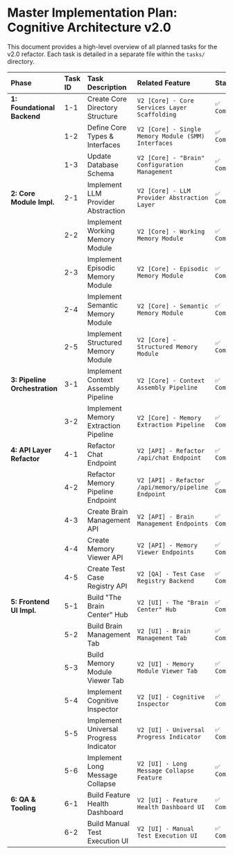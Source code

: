 
# Master Implementation Plan: Cognitive Architecture v2.0

This document provides a high-level overview of all planned tasks for the v2.0 refactor. Each task is detailed in a separate file within the `tasks/` directory.

| Phase | Task ID | Task Description | Related Feature | Status |
| :--- | :--- | :--- | :--- | :--- |
| **1: Foundational Backend** | 1-1 | Create Core Directory Structure | `V2 [Core] - Core Services Layer Scaffolding` | `✅ Completed` |
| | 1-2 | Define Core Types & Interfaces | `V2 [Core] - Single Memory Module (SMM) Interfaces` | `✅ Completed` |
| | 1-3 | Update Database Schema | `V2 [Core] - "Brain" Configuration Management` | `✅ Completed` |
| **2: Core Module Impl.** | 2-1 | Implement LLM Provider Abstraction | `V2 [Core] - LLM Provider Abstraction Layer` | `✅ Completed` |
| | 2-2 | Implement Working Memory Module | `V2 [Core] - Working Memory Module` | `✅ Completed` |
| | 2-3 | Implement Episodic Memory Module | `V2 [Core] - Episodic Memory Module` | `✅ Completed` |
| | 2-4 | Implement Semantic Memory Module | `V2 [Core] - Semantic Memory Module` | `✅ Completed` |
| | 2-5 | Implement Structured Memory Module | `V2 [Core] - Structured Memory Module` | `✅ Completed` |
| **3: Pipeline Orchestration**| 3-1 | Implement Context Assembly Pipeline | `V2 [Core] - Context Assembly Pipeline` | `✅ Completed` |
| | 3-2 | Implement Memory Extraction Pipeline | `V2 [Core] - Memory Extraction Pipeline` | `✅ Completed` |
| **4: API Layer Refactor** | 4-1 | Refactor Chat Endpoint | `V2 [API] - Refactor /api/chat Endpoint` | `✅ Completed` |
| | 4-2 | Refactor Memory Pipeline Endpoint | `V2 [API] - Refactor /api/memory/pipeline Endpoint` | `✅ Completed` |
| | 4-3 | Create Brain Management API | `V2 [API] - Brain Management Endpoints` | `✅ Completed` |
| | 4-4 | Create Memory Viewer API | `V2 [API] - Memory Viewer Endpoints` | `✅ Completed` |
| | 4-5 | Create Test Case Registry API | `V2 [QA] - Test Case Registry Backend` | `✅ Completed` |
| **5: Frontend UI Impl.** | 5-1 | Build "The Brain Center" Hub | `V2 [UI] - The "Brain Center" Hub` | `✅ Completed` |
| | 5-2 | Build Brain Management Tab | `V2 [UI] - Brain Management Tab` | `✅ Completed` |
| | 5-3 | Build Memory Module Viewer Tab | `V2 [UI] - Memory Module Viewer Tab` | `✅ Completed` |
| | 5-4 | Implement Cognitive Inspector | `V2 [UI] - Cognitive Inspector` | `✅ Completed` |
| | 5-5 | Implement Universal Progress Indicator| `V2 [UI] - Universal Progress Indicator` | `✅ Completed` |
| | 5-6 | Implement Long Message Collapse | `V2 [UI] - Long Message Collapse Feature` | `✅ Completed` |
| **6: QA & Tooling** | 6-1 | Build Feature Health Dashboard | `V2 [UI] - Feature Health Dashboard UI` | `✅ Completed` |
| | 6-2 | Build Manual Test Execution UI | `V2 [UI] - Manual Test Execution UI` | `✅ Completed` |
